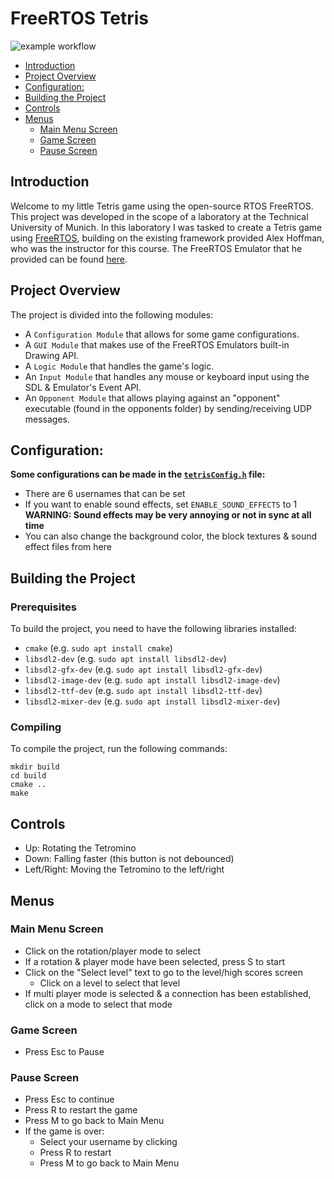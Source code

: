 # FreeRTOS Tetris
![example workflow](https://github.com/philippkarg/FreeRTOS-Tetris/actions/workflows/cmake.yaml/badge.svg)

- [Introduction](#introduction)
- [Project Overview](#project-overview)
- [Configuration:](#configuration)
- [Building the Project](#building-the-project)
- [Controls](#controls)
- [Menus](#menus)
    - [Main Menu Screen](#main-menu-screen)
    - [Game Screen](#game-screen)
    - [Pause Screen](#pause-screen)

## Introduction
Welcome to my little Tetris game using the open-source RTOS FreeRTOS. This project was developed in the scope of a laboratory at the Technical University of Munich.
In this laboratory I was tasked to create a Tetris game using <a href="https://freertos.org/" target="_blank">FreeRTOS</a>, building on the existing framework provided Alex Hoffman, who was the instructor for this course.
The FreeRTOS Emulator that he provided can be found <a href="https://github.com/alxhoff/FreeRTOS-Emulator" target="_blank">here</a>.

## Project Overview
The project is divided into the following modules:
- A `Configuration Module` that allows for some game configurations.
- A `GUI Module` that makes use of the FreeRTOS Emulators built-in Drawing API.
- A `Logic Module` that handles the game's logic.
- An `Input Module` that handles any mouse or keyboard input using the SDL & Emulator's Event API.
- An `Opponent Module` that allows playing against an "opponent" executable (found in the opponents folder) by sending/receiving UDP messages.

## Configuration:
**Some configurations can be made in the [`tetrisConfig.h`](include/tetrisConfig.h) file:**
* There are 6 usernames that can be set
* If you want to enable sound effects, set `ENABLE_SOUND_EFFECTS` to 1  
**WARNING: Sound effects may be very annoying or not in sync at all time**
* You can also change the background color, the block textures & sound effect files from here

## Building the Project
### Prerequisites
To build the project, you need to have the following libraries installed:
- `cmake` (e.g. `sudo apt install cmake`)
- `libsdl2-dev` (e.g. `sudo apt install libsdl2-dev`)
- `libsdl2-gfx-dev` (e.g. `sudo apt install libsdl2-gfx-dev`)
- `libsdl2-image-dev` (e.g. `sudo apt install libsdl2-image-dev`)
- `libsdl2-ttf-dev` (e.g. `sudo apt install libsdl2-ttf-dev`)
- `libsdl2-mixer-dev` (e.g. `sudo apt install libsdl2-mixer-dev`)

### Compiling
To compile the project, run the following commands:
```
mkdir build
cd build
cmake ..
make
```

## Controls
* Up: Rotating the Tetromino
* Down: Falling faster (this button is not debounced)
* Left/Right: Moving the Tetromino to the left/right

## Menus
### Main Menu Screen
* Click on the rotation/player mode to select
* If a rotation & player mode have been selected, press S to start
* Click on the "Select level" text to go to the level/high scores screen
  * Click on a level to select that level
* If multi player mode is selected & a connection has been established,  
click on a mode to select that mode  

### Game Screen
* Press Esc to Pause  

### Pause Screen
* Press Esc to continue
* Press R to restart the game
* Press M to go back to Main Menu
* If the game is over:
  * Select your username by clicking
  * Press R to restart
  * Press M to go back to Main Menu
